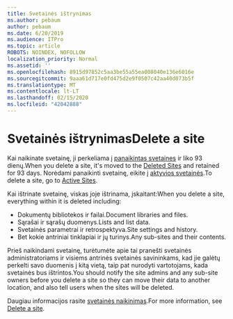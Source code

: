```yaml
---
title: Svetainės ištrynimas
ms.author: pebaum
author: pebaum
ms.date: 6/20/2019
ms.audience: ITPro
ms.topic: article
ROBOTS: NOINDEX, NOFOLLOW
localization_priority: Normal
ms.assetid: ''
ms.openlocfilehash: 8915d97852c5aa3be55a55ea008040e136e6016e
ms.sourcegitcommit: 9aaa61d717e0fd475d2e9f0507c42aa40d073b5f
ms.translationtype: MT
ms.contentlocale: lt-LT
ms.lasthandoff: 02/15/2020
ms.locfileid: "42042888"
---
```

# <a name="delete-a-site"></a><span data-ttu-id="0ecd9-102">Svetainės ištrynimas</span><span class="sxs-lookup"><span data-stu-id="0ecd9-102">Delete a site</span></span>

<span data-ttu-id="0ecd9-103">Kai naikinate svetainę, ji perkeliama į [panaikintas svetaines](https://admin.microsoft.com/sharepoint?page=recyclebin&modern=true) ir liko 93 dienų.</span><span class="sxs-lookup"><span data-stu-id="0ecd9-103">When you delete a site, it's moved to the [Deleted Sites](https://admin.microsoft.com/sharepoint?page=recyclebin&modern=true) and retained for 93 days.</span></span> <span data-ttu-id="0ecd9-104">Norėdami panaikinti svetainę, eikite į [aktyvios svetainės](https://admin.microsoft.com/sharepoint?page=sitemanagement&modern=true).</span><span class="sxs-lookup"><span data-stu-id="0ecd9-104">To delete a site, go to [Active Sites](https://admin.microsoft.com/sharepoint?page=sitemanagement&modern=true).</span></span> 

<span data-ttu-id="0ecd9-105">Kai ištrinate svetainę, viskas joje ištrinama, įskaitant:</span><span class="sxs-lookup"><span data-stu-id="0ecd9-105">When you delete a site, everything within it is deleted including:</span></span>

- <span data-ttu-id="0ecd9-106">Dokumentų bibliotekos ir failai.</span><span class="sxs-lookup"><span data-stu-id="0ecd9-106">Document libraries and files.</span></span>
- <span data-ttu-id="0ecd9-107">Sąrašai ir sąrašų duomenys.</span><span class="sxs-lookup"><span data-stu-id="0ecd9-107">Lists and list data.</span></span>
- <span data-ttu-id="0ecd9-108">Svetainės parametrai ir retrospektyva.</span><span class="sxs-lookup"><span data-stu-id="0ecd9-108">Site settings and history.</span></span>
- <span data-ttu-id="0ecd9-109">Bet kokie antriniai tinklapiai ir jų turinys.</span><span class="sxs-lookup"><span data-stu-id="0ecd9-109">Any sub-sites and their contents.</span></span>

<span data-ttu-id="0ecd9-110">Prieš naikindami svetainę, turėtumėte apie tai pranešti svetainės administratoriams ir visiems antrinės svetainės savininkams, kad jie galėtų perkelti savo duomenis į kitą vietą, taip pat nurodyti vartotojams, kada svetainės bus ištrintos.</span><span class="sxs-lookup"><span data-stu-id="0ecd9-110">You should notify the site admins and any sub-site owners before you delete a site so they can move their data to another location, and also tell users when the sites will be deleted.</span></span>

<span data-ttu-id="0ecd9-111">Daugiau informacijos rasite [svetainės naikinimas](https://docs.microsoft.com/sharepoint/delete-site-collection).</span><span class="sxs-lookup"><span data-stu-id="0ecd9-111">For more information, see [Delete a site](https://docs.microsoft.com/sharepoint/delete-site-collection).</span></span>
